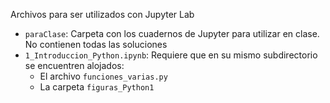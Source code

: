 Archivos para ser utilizados con Jupyter Lab 

* `paraClase`: Carpeta con los cuadernos de Jupyter para utilizar en clase. No contienen todas las soluciones
* `1_Introduccion_Python.ipynb`: Requiere que en su mismo subdirectorio se encuentren alojados:
  * El archivo `funciones_varias.py`
  * La carpeta `figuras_Python1`
  

